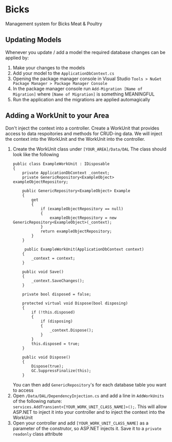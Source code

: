 # Bicks
Management system for Bicks Meat & Poultry

## Updating Models
Whenever you update / add a model the required database changes can be applied by:

1. Make your changes to the models
2. Add your model to the `ApplicationDbContext.cs`
3. Opening the package manager console in Visual Studio `Tools > NuGet Package Manager > Package Manager Console`
4. In the package manager console run `Add-Migration [Name of Migration]` where `[Name of Migration]` is something MEANINGFUL
5. Run the application and the migrations are applied automagically

## Adding a WorkUnit to your Area
Don't inject the context into a controller. Create a WorkUnit that provides access to data respoitories and methods for CRUD-ing data. We will inject the context into the WorkUnit and the WorkUnit into the controller.

1. Create the WorkUnit class under `[YOUR_AREA]/Data/DAL`
	The class should look like the following
	```
	public class ExampleWorkUnit : IDisposable
    {
        private ApplicationDbContext _context;
        private GenericRepository<ExampleObject> exampleObjectRepository;

        public GenericRepository<ExampleObject> Example
        {
            get
            {
                if (exampleObjectRepository == null)
                {
                    exampleObjectRepository = new GenericRepository<ExampleObject>(_context);
                }
                return exampleObjectRepository;
            }
        }

         public ExampleWorkUnit(ApplicationDbContext context)
        {
            _context = context;
        }

        public void Save()
        {
            _context.SaveChanges();
        }

        private bool disposed = false;

        protected virtual void Dispose(bool disposing)
        {
            if (!this.disposed)
            {
                if (disposing)
                {
                    _context.Dispose();
                }
            }
            this.disposed = true;
        }

        public void Dispose()
        {
            Dispose(true);
            GC.SuppressFinalize(this);
        }
	```
    You can then add `GenericRepository`'s for each database table you want to access
2. Open `/Data/DAL/DependencyInjection.cs` and add a line in `AddWorkUnits` of the following nature: `services.AddTransient<[YOUR_WORK_UNIT_CLASS_NAME]>();`. This will allow ASP.NET to inject it into your controller and to inject the context into the WorkUnit
3. Open your controller and add `[YOUR_WORK_UNIT_CLASS_NAME]` as a parameter of the construtor, so ASP.NET injects it. Save it to a `private readonly` class attribute
